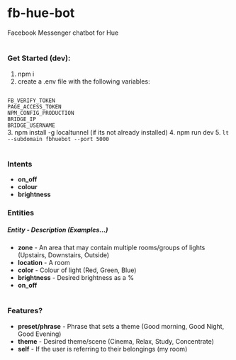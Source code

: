 # fb-hue-bot
Facebook Messenger chatbot for Hue

# 

### Get Started (dev):
1. npm i
2. create a .env file with the following variables:
<code>
FB_VERIFY_TOKEN
PAGE_ACCESS_TOKEN
NPM_CONFIG_PRODUCTION
BRIDGE_IP
BRIDGE_USERNAME
</code> 
3. npm install -g localtunnel (if its not already installed)
4. npm run dev
5. <code>lt --subdomain fbhuebot --port 5000</code>

#

### Intents
* **on_off**
* **colour**
* **brightness**

### Entities

##### Entity - Description (Examples...)

* **zone** - An area that may contain multiple rooms/groups of lights (Upstairs, Downstairs, Outside)
* **location** - A room
* **color** - Colour of light (Red, Green, Blue)
* **brightness** - Desired brightness as a %
* **on_off**

#

### Features?
* **preset/phrase** - Phrase that sets a theme (Good morning, Good Night, Good Evening)
* **theme** - Desired theme/scene (Cinema, Relax, Study, Concentrate)
* **self** - If the user is referring to their belongings (my room)

